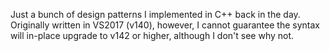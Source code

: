 Just a bunch of design patterns I implemented in C++ back in the day. Originally written in VS2017 (v140), however, I cannot guarantee the syntax will in-place upgrade to v142 or higher, although I don't see why not.


